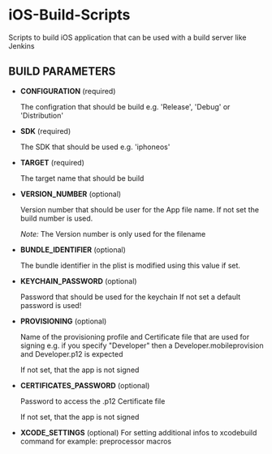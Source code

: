 iOS-Build-Scripts
=================

Scripts to build iOS application that can be used with a build server like Jenkins



BUILD PARAMETERS
-----------------

* __CONFIGURATION__ (required)

  The configration that should be build
  e.g. 'Release', 'Debug' or 'Distribution'


* __SDK__ (required)

  The SDK that should be used
  e.g. 'iphoneos'


* __TARGET__ (required)

  The target name that should be build


* __VERSION_NUMBER__ (optional)

  Version number that should be user for the App file name. 
  If not set the build number is used.

  _Note:_ The Version number is only used for the filename


* __BUNDLE_IDENTIFIER__ (optional)

  The bundle identifier in the plist is modified using this value if set.


* __KEYCHAIN_PASSWORD__ (optional)

  Password that should be used for the keychain
  If not set a default password is used!


* __PROVISIONING__ (optional)

  Name of the provisioning profile and Certificate file that are used for signing
  e.g. if you specify "Developer" then a Developer.mobileprovision and Developer.p12 is expected

  If not set, that the app is not signed


* __CERTIFICATES_PASSWORD__ (optional)

  Password to access the .p12 Certificate file
  
  If not set, that the app is not signed
  
* __XCODE_SETTINGS__ (optional)
  For setting additional infos to xcodebuild command for example:
  preprocessor macros
